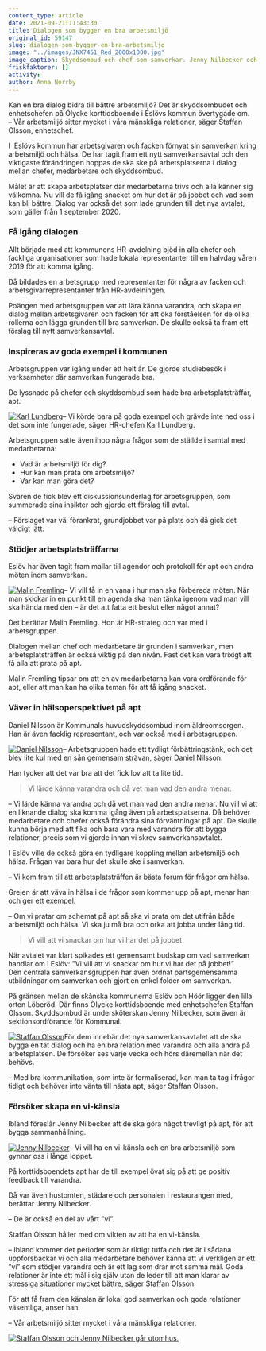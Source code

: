 ```yaml
---
content_type: article
date: 2021-09-21T11:43:30
title: Dialogen som bygger en bra arbetsmiljö
original_id: 59147
slug: dialogen-som-bygger-en-bra-arbetsmiljo
image: "../images/JNX7451_Red_2000x1000.jpg"
image_caption: Skyddsombud och chef som samverkar. Jenny Nilbecker och Staffan Olsson arbetar på Ölycke korttidsboende i Eslöv, och strävar efter att samverka varje vecka. Samverkansavtalet ger hjälp på traven. 
friskfaktorer: []
activity:
author: Anna Norrby
---
```


Kan en bra dialog bidra till bättre arbetsmiljö? Det är skyddsombudet och enhetschefen på Ölycke korttidsboende i Eslövs kommun övertygade om.  
– Vår arbetsmiljö sitter mycket i våra mänskliga relationer, säger Staffan Olsson, enhetschef.

I  Eslövs kommun har arbetsgivaren och facken förnyat sin samverkan kring arbetsmiljö och hälsa. De har tagit fram ett nytt samverkansavtal och den viktigaste förändringen hoppas de ska ske på arbetsplatserna i dialog mellan chefer, medarbetare och skyddsombud.

Målet är att skapa arbetsplatser där medarbetarna trivs och alla känner sig välkomna. Nu vill de få igång snacket om hur det är på jobbet och vad som kan bli bättre. Dialog var också det som lade grunden till det nya avtalet, som gäller från 1 september 2020.

### Få igång dialogen

Allt började med att kommunens HR-avdelning bjöd in alla chefer och fackliga organisationer som hade lokala representanter till en halvdag våren 2019 för att komma igång.

Då bildades en arbetsgrupp med representanter för några av facken och arbetsgivarrepresentanter från HR-avdelningen.

Poängen med arbetsgruppen var att lära känna varandra, och skapa en dialog mellan arbetsgivaren och facken för att öka förståelsen för de olika rollerna och lägga grunden till bra samverkan. De skulle också ta fram ett förslag till nytt samverkansavtal.

### Inspireras av goda exempel i kommunen

Arbetsgruppen var igång under ett helt år. De gjorde studiebesök i verksamheter där samverkan fungerade bra.

De lyssnade på chefer och skyddsombud som hade bra arbetsplatsträffar, apt.

[![Karl Lundberg](https://www.suntarbetsliv.se/wp-content/uploads/2021/09/200x220-karl-lundberg-HR-chef-eslov_Red_200x220.jpg)](https://www.suntarbetsliv.se/wp-content/uploads/2021/09/200x220-karl-lundberg-HR-chef-eslov_Red_200x220.jpg)– Vi körde bara på goda exempel och grävde inte ned oss i det som inte fungerade, säger HR-chefen Karl Lundberg.

Arbetsgruppen satte även ihop några frågor som de ställde i samtal med medarbetarna:

*   Vad är arbetsmiljö för dig?
*   Hur kan man prata om arbetsmiljö?
*   Var kan man göra det?

Svaren de fick blev ett diskussionsunderlag för arbetsgruppen, som summerade sina insikter och gjorde ett förslag till avtal.

– Förslaget var väl förankrat, grundjobbet var på plats och då gick det väldigt lätt.

### Stödjer arbetsplatsträffarna

Eslöv har även tagit fram mallar till agendor och protokoll för apt och andra möten inom samverkan.

[![Malin Fremling](https://www.suntarbetsliv.se/wp-content/uploads/2021/09/malin-fremling-eslov_Red_200x220.jpg)](https://www.suntarbetsliv.se/wp-content/uploads/2021/09/malin-fremling-eslov_Red_200x220.jpg)– Vi vill få in en vana i hur man ska förbereda möten. När man skickar in en punkt till en agenda ska man tänka igenom vad man vill ska hända med den – är det att fatta ett beslut eller något annat?

Det berättar Malin Fremling. Hon är HR-strateg och var med i arbetsgruppen.

Dialogen mellan chef och medarbetare är grunden i samverkan, men arbetsplatsträffen är också viktig på den nivån. Fast det kan vara trixigt att få alla att prata på apt.

Malin Fremling tipsar om att en av medarbetarna kan vara ordförande för apt, eller att man kan ha olika teman för att få igång snacket.

### Väver in hälsoperspektivet på apt

Daniel Nilsson är Kommunals huvudskyddsombud inom äldreomsorgen. Han är även facklig representant, och var också med i arbetsgruppen.

[![Daniel Nilsson](https://www.suntarbetsliv.se/wp-content/uploads/2021/09/200x220-daniel-nilsson.jpg)](https://www.suntarbetsliv.se/wp-content/uploads/2021/09/200x220-daniel-nilsson.jpg)– Arbetsgruppen hade ett tydligt förbättringstänk, och det blev lite kul med en sån gemensam strävan, säger Daniel Nilsson.

Han tycker att det var bra att det fick lov att ta lite tid.

> Vi lärde känna varandra och då vet man vad den andra menar.

– Vi lärde känna varandra och då vet man vad den andra menar. Nu vill vi att en liknande dialog ska komma igång även på arbetsplatserna. Då behöver medarbetare och chefer också förändra sina förväntningar på apt. De skulle kunna börja med att fika och bara vara med varandra för att bygga relationer, precis som vi gjorde innan vi skrev samverkansavtalet.

I Eslöv ville de också göra en tydligare koppling mellan arbetsmiljö och hälsa. Frågan var bara hur det skulle ske i samverkan.

– Vi kom fram till att arbetsplatsträffen är bästa forum för frågor om hälsa.

Grejen är att väva in hälsa i de frågor som kommer upp på apt, menar han och ger ett exempel.

– Om vi pratar om schemat på apt så ska vi prata om det utifrån både arbetsmiljö och hälsa. Vi ska ju må bra och orka att jobba under lång tid.

> Vi vill att vi snackar om hur vi har det på jobbet

När avtalet var klart spikades ett gemensamt budskap om vad samverkan handlar om i Eslöv: ”Vi vill att vi snackar om hur vi har det på jobbet!”  
Den centrala samverkansgruppen har även ordnat partsgemensamma utbildningar om samverkan och gjort en enkel folder om samverkan.

På gränsen mellan de skånska kommunerna Eslöv och Höör ligger den lilla orten Löberöd. Där finns Ölycke korttidsboende med enhetschefen Staffan Olsson. Skyddsombud är undersköterskan Jenny Nilbecker, som även är sektionsordförande för Kommunal.

[![Staffan Olsson](https://www.suntarbetsliv.se/wp-content/uploads/2021/09/JNX6150a_Red_200x220.jpg)](https://www.suntarbetsliv.se/wp-content/uploads/2021/09/JNX6150a_Red_200x220.jpg)För dem innebär det nya samverkansavtalet att de ska bygga en tät dialog och ha en bra relation med varandra och alla andra på arbetsplatsen. De försöker ses varje vecka och hörs däremellan när det behövs.

– Med bra kommunikation, som inte är formaliserad, kan man ta tag i frågor tidigt och behöver inte vänta till nästa apt, säger Staffan Olsson.

### Försöker skapa en vi-känsla

Ibland föreslår Jenny Nilbecker att de ska göra något trevligt på apt, för att bygga sammanhållning.

[![Jenny Nilbecker](https://www.suntarbetsliv.se/wp-content/uploads/2021/09/JNX7038-2_Red_200x220.jpg)](https://www.suntarbetsliv.se/wp-content/uploads/2021/09/JNX7038-2_Red_200x220.jpg)– Vi vill ha en vi-känsla och en bra arbetsmiljö som gynnar oss i långa loppet.

På korttidsboendets apt har de till exempel övat sig på att ge positiv feedback till varandra.

Då var även hustomten, städare och personalen i restaurangen med, berättar Jenny Nilbecker.

– De är också en del av vårt ”vi”.

Staffan Olsson håller med om vikten av att ha en vi-känsla.

– Ibland kommer det perioder som är riktigt tuffa och det är i sådana uppförsbackar vi och alla medarbetare behöver känna att vi verkligen är ett ”vi” som stödjer varandra och är ett lag som drar mot samma mål. Goda relationer är inte ett mål i sig själv utan de leder till att man klarar av stressiga situationer mycket bättre, säger Staffan Olsson.

För att få fram den känslan är lokal god samverkan och goda relationer väsentliga, anser han.

– Vår arbetsmiljö sitter mycket i våra mänskliga relationer.

[![Staffan Olsson och Jenny Nilbecker går utomhus.](https://www.suntarbetsliv.se/wp-content/uploads/2021/09/JNX6818a_Red_750x400.jpg)](https://www.suntarbetsliv.se/wp-content/uploads/2021/09/JNX6818a_Red_750x400.jpg)


